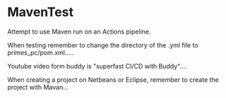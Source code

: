 # MavenTest

Attempt to use Maven run on an Actions pipeline.

When testing remember to change the directory of the .yml file to primes_pc/pom.xml.....

Youtube video form buddy is "superfast CI/CD with Buddy"....

When creating a project on Netbeans or Eclipse, remember to create the project with Mavan...

